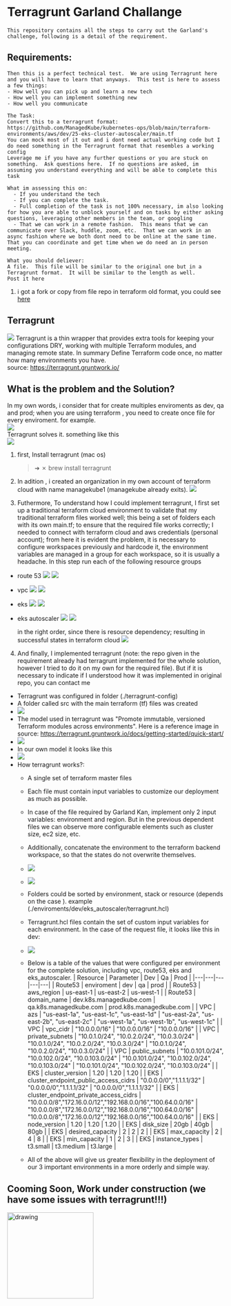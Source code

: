 # Terragrunt Garland Challange
    This repository contains all the steps to carry out the Garland's challenge, following is a detail of the requirement.

## Requirements:
    Then this is a perfect technical test.  We are using Terragrunt here and you will have to learn that anyways.  This test is here to assess a few things:
    - How well you can pick up and learn a new tech
    - How well you can implement something new
    - How well you communicate
    
    The Task:
    Convert this to a terragrunt format:  https://github.com/ManagedKube/kubernetes-ops/blob/main/terraform-environments/aws/dev/25-eks-cluster-autoscaler/main.tf
    You can mock most of it out and i dont need actual working code but I do need something in the Terragrunt format that resembles a working config
    Leverage me if you have any further questions or you are stuck on something.  Ask questions here.  If no questions are asked, im assuming you understand everything and will be able to complete this task
    
    What im assessing this on:
      - If you understand the tech
      - If you can complete the task. 
      - Full completion of the task is not 100% necessary, im also looking for how you are able to unblock yourself and on tasks by either asking questions, leveraging other members in the team, or googling
      - That we can work in a remote fashion.  This means that we can communicate over Slack, huddle, zoom, etc.  That we can work in an async fashion where we both dont need to be online at the same time.  That you can coordinate and get time when we do need an in person meeting.
    
    What you should deliever:
    A file.  This file will be similar to the original one but in a Terragrunt format.  It will be similar to the length as well.
    Post it here


1. i got a fork or copy from file repo in terraform old format, you could see [here](/terragrunt_garland_challenge/terraform.old.format)

## Terragrunt 
![](img/terragrunt_logo.png)
Terragrunt is a thin wrapper that provides extra tools for keeping your configurations DRY, working with multiple Terraform modules, and managing remote state.
In summary Define Terraform code once, no matter how many environments you have.
<br />
source: https://terragrunt.gruntwork.io/


## What is the problem and the Solution?
In my own words, i consider that for create multiples enviroments as dev, qa and prod; when you are using terraform , you need to create once file for every enviroment. for example.
<br />
![](img/terraform_architecture.png)
<br />
Terragrunt solves it. something like this
<br />
![](img/terragrunt_modules.png)

1. first, Install terragrunt (mac os)
   >➜ ✗ brew install terragrunt

2. In adition , i created an organization in my own account of terraform cloud with name managekube1 (managekube already exits).
![](img/terraform_cloud_org.png)

1. Futhermore, 
To understand how I could implement terragrunt, I first set up a traditional terraform cloud environment to validate that my traditional terraform files worked well; this being a set of folders each with its own main.tf; to ensure that the required file works correctly; I needed to connect 
with terraform cloud and aws credentials (personal account); from here it is evident the problem, it is necessary to configure workspaces previously and hardcode it, the environment variables are managed in a group for each workspace, so it is usually a headache.
In this step run each of the following resource groups

- route 53
  ![](img/terraform_old/route53_bash_result.png)
  ![](img/terraform_old/route53_console_result.png)
- vpc
  ![](img/terraform_old/vpc_bash_result.png)
  ![](img/terraform_old/vpc_console_result.png)
- eks
  ![](img/terraform_old/eks_bash_result.png)
  ![](img/terraform_old/eks_console_result.png)
- eks autoscaler
  ![](img/terraform_old/eks_autoscaler_bash.png)
  ![](img/terraform_old/eks_autoscaler_console.png)

  in the right order, since there is resource dependency; resulting in successful states in terraform cloud
  ![](img/terraform_old/workspace_terraform_cloud_result.png)

4. And finally, I implemented terragrunt (note: the repo given in the 
  requirement already had terragrunt implemented for the whole 
  solution, however I tried to do it on my own for the required file).
  But if it is necessary to indicate if I understood how it was implemented in original repo, you can contact me

  - Terragrunt was configured in folder (./terragrunt-config)
  - A folder called src with the main terraform (tf) files was created
  - ![](img/terragrunt/terragrunt_src.png)
  - The model used in terragrunt was "Promote immutable, versioned Terraform modules across environments". Here is a reference image in source: https://terragrunt.gruntwork.io/docs/getting-started/quick-start/
  - ![](img/terragrunt/terragrunt_model_reference.png)
  - In our own model it looks like this
  - ![](img/terragrunt/terragrunt_own_model.png)
  - How terragrunt works?: 
    - A single set of terraform master files
    - Each file must contain input variables to customize our deployment as much as possible.
    - In case of the file required by Garland Kan, implement only 2 input variables: environment and region. But in the previous dependent files we can observe more configurable elements such as cluster size, ec2 size, etc.
    - Additionally, concatenate the environment to the terraform backend workspace, so that the states do not overwrite themselves.
    - ![](img/terragrunt/terragrunt_file_tf_1.png)
    - ![](img/terragrunt/terragrunt_file_tf_2.png)
    - Folders could be sorted by environment, stack or resource (depends on the case ). example (./enviroments/dev/eks_autoscaler/terragrunt.hcl)
    - Terragrunt.hcl files contain the set of custom input variables for each environment. In the case of the request file, it looks like this in dev:
    - ![](img/terragrunt/terragrunt_eksautoscaler_hcl.png)
    - Below is a table of the values that were configured per environment for the complete solution, including vpc, route53, eks and eks_autoscaler.
      | Resource  |  Parameter  | Dev  | Qa  | Prod  |
      |---|---|---|---|---|
      |  Route53  | enviroment  |  dev | qa  | prod  |
      |  Route53  |  aws_region |  us-east-1 | us-east-2  | us-west-1  |
      |  Route53  | domain_name  |  dev.k8s.managedkube.com | qa.k8s.managedkube.com  |  prod.k8s.managedkube.com |
      |  VPC  | azs  | "us-east-1a", "us-east-1c", "us-east-1d"  |  "us-east-2a", "us-east-2b", "us-east-2c" | "us-west-1a", "us-west-1b", "us-west-1c"  |
      |  VPC  |  vpc_cidr | "10.0.0.0/16"  | "10.0.0.0/16"  | "10.0.0.0/16"  |
      |  VPC  | private_subnets  |  "10.0.1.0/24", "10.0.2.0/24", "10.0.3.0/24" | "10.0.1.0/24", "10.0.2.0/24", "10.0.3.0/24"  |  "10.0.1.0/24", "10.0.2.0/24", "10.0.3.0/24" |
      |  VPC  | public_subnets  | "10.0.101.0/24", "10.0.102.0/24", "10.0.103.0/24"  |  "10.0.101.0/24", "10.0.102.0/24", "10.0.103.0/24" |  "10.0.101.0/24", "10.0.102.0/24", "10.0.103.0/24" |
      |  EKS  |  cluster_version | 1.20  | 1.20  | 1.20  |
      |  EKS  | cluster_endpoint_public_access_cidrs  |  "0.0.0.0/0","1.1.1.1/32"  | "0.0.0.0/0","1.1.1.1/32"  |  "0.0.0.0/0","1.1.1.1/32" |
      |  EKS  | cluster_endpoint_private_access_cidrs  | "10.0.0.0/8","172.16.0.0/12","192.168.0.0/16","100.64.0.0/16"  | "10.0.0.0/8","172.16.0.0/12","192.168.0.0/16","100.64.0.0/16"  |  "10.0.0.0/8","172.16.0.0/12","192.168.0.0/16","100.64.0.0/16" |
      |  EKS  |  node_version |  1.20 |  1.20 |  1.20 |
      |  EKS  | disk_size  |  20gb | 40gb  | 80gb  |
      |  EKS  | desired_capacity  |  2 | 2 |  2 |
      |  EKS  |  max_capacity |  2 | 4  |  8 |
      |  EKS  | min_capacity  |  1 | 2  | 3  |
      |  EKS  | instance_types  | t3.small  | t3.medium  | t3.large  |

    - All of the above will give us greater flexibility in the deployment of our 3 important environments in a more orderly and simple way. 
## Cooming Soon, Work under construction (we have some issues with terragrunt!!!)
<img src="img/terragrunt/underconstruction.png" alt="drawing" width="200"/>
